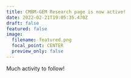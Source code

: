 ```yaml
---
title: CMBM-GEM Research page is now active!
date: 2022-02-21T19:05:35.470Z
draft: false
featured: false
image:
  filename: featured.png
  focal_point: CENTER
  preview_only: false
---
```

Much activity to follow!